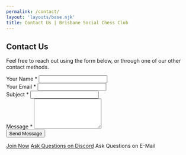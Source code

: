 ```yaml
---
permalink: /contact/
layout: 'layouts/base.njk'
title: Contact Us | Brisbane Social Chess Club
---
```


<section class="section">
    <h2>Contact Us</h2>
    <p>Feel free to reach out using the form below, or through one of our other contact methods.</p>
    <form action="#" method="POST" class="form-contact" novalidate>
        <div class="form-group">
            <label for="name">Your Name <span aria-hidden="true">*</span> </label>
            <input type="text" id="name" name="name" required />
        </div>
        <div class="form-group">
            <label for="email">Your Email <span aria-hidden="true">*</span> </label>
            <input type="email" id="email" name="email" required />
        </div>
        <div class="form-group">
            <label for="subject">Subject <span aria-hidden="true">*</span> </label>
            <input type="text" id="subject" name="subject" required />
        </div>
        <div class="form-group">
            <label for="message">Message <span aria-hidden="true">*</span> </label>
            <textarea id="message" name="message" rows="5" required></textarea>
        </div>
        <button type="submit" class="button button--main">Send Message</button>
    </form>
    <div class="button-group contact-actions">
        <a href="/register.html" class="button">Join Now</a>
        <a href="https://discord.com/invite/JWBKhQmzvD" class="button">Ask Questions on Discord</a>
        <a data-email-href class="button email-obfuscated">Ask Questions on E-Mail</a>
    </div>
</section>
